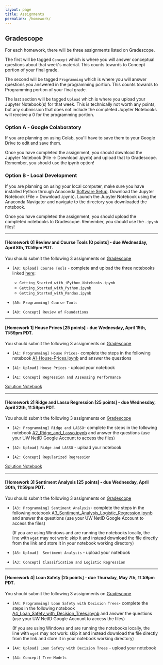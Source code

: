 ```yaml
---
layout: page
title: Assignments
permalink: /homework/
---
```


## Gradescope
For each homework, there will be three assignments listed on Gradescope.

The first will be tagged `Concept` which is where you will answer conceptual questions about that week's material. This counts towards to Concept portion of your final grade.

The second will be tagged `Programming` which is where you will answer questions you answered in the programming portion. This counts towards to Programming portion of your final grade.

The last section will be tagged `Upload` which is where you upload your Jupyter Notebook(s) for that week. This is technically not worth any points, but any submission that does not include the completed Jupyter Notebooks will receive a 0 for the programming portion.

### Option A - Google Colaboratory
If you are planning on using Colab, you'll have to save them to your Google Drive to edit and save them.

Once you have completed the assignment, you should download the Jupyter Notebook (File -> Download .ipynb) and upload that to Gradescope. Remember, you should use the ipynb option!

### Option B - Local Development
If you are planning on using your local computer, make sure you have installed Python through Anaconda [Software Setup](https://www.anaconda.com/distribution/). Download the Jupyter Notebook (File > Download .ipynb). Launch the Jupyter Notebook using the Anaconda Navigator and navigate to the directory you downloaded the notebook.

Once you have completed the assignment, you should upload the completed notebooks to Gradescope. Remember, you should use the `.ipynb` files!

---

#### <a name="HW0">[Homework 0]</a> **Review and Course Tools** [0 points] - due **Wednesday, April 8th, 11:59pm PDT**.

 
You should submit the following 3 assignments on [Gradescope](https://www.gradescope.com/courses/106508/)

* `[A0: Upload] Course Tools` - complete and upload the three notebooks linked [here](https://canvas.uw.edu/courses/1371982/pages/assignment-0-links):
	* 	`Getting_Started_with_iPython_Notebooks.ipynb`
	*   `Getting_Started_with_Python.ipynb` 
	*   `Getting_Started_with_Pandas.ipynb` 

* `[A0: Programming] Course Tools`

* `[A0: Concept] Review of Foundations` 

---
#### <a name="HW1">[Homework 1]</a> **House Prices** [25 points] - due **Wednesday, April 15th, 11:59pm PDT**.

 
You should submit the following 3 assignments on [Gradescope](https://www.gradescope.com/courses/106508/)

* `[A1: Programming] House Prices`- complete the steps in the following notebook [A1-House-Prices.ipynb](https://canvas.uw.edu/courses/1371982/pages/assignment-1-link) and answer the questions

* `[A1: Upload] House Prices` - upload your notebook


* `[A1: Concept] Regression and Assessing Performance` 

[Solution Notebook](https://canvas.uw.edu/courses/1371982/pages/assignment-1-link)

---
#### <a name="HW2">[Homework 2]</a> **Ridge and Lasso Regression** [25 points] - due **Wednesday, April 22th, 11:59pm PDT**.

 
You should submit the following 3 assignments on [Gradescope](https://www.gradescope.com/courses/106508/)

* `[A2: Programming] Ridge and LASSO`- complete the steps in the following notebook [A2\_Ridge\_and\_Lasso.ipynb](https://canvas.uw.edu/courses/1371982/pages/assignment-2-link) and answer the questions (use your UW NetID Google Account to access the files)

* `[A2: Upload] Ridge and LASSO` - upload your notebook


* `[A2: Concept] Regularized Regression` 

[Solution Notebook](https://canvas.uw.edu/courses/1371982/pages/assignment-2-link)

---
#### <a name="HW3">[Homework 3]</a> **Sentiment Analysis** [25 points] - due **Wednesday, April 30th, 11:59pm PDT**.

 
You should submit the following 3 assignments on [Gradescope](https://www.gradescope.com/courses/106508/)

* `[A3: Programming] Sentiment Analysis`- complete the steps in the following notebook [A3\_Sentiment\_Analysis\_Logistic\_Regression.ipynb](https://canvas.uw.edu/courses/1371982/pages/assignment-3-link) and answer the questions (use your UW NetID Google Account to access the files)

  (If you are using Windows and are running the notebooks locally, the line with `wget` may not work: skip it and instead download the file directly from the link and store it in your notebook working directory)

* `[A3: Upload]  Sentiment Analysis` - upload your notebook


* `[A3: Concept] Classification and Logistic Regression` 

---
#### <a name="HW4">[Homework 4]</a> **Loan Safety** [25 points] - due **Thursday, May 7th, 11:59pm PDT**.

 
You should submit the following 3 assignments on [Gradescope](https://www.gradescope.com/courses/106508/)

* `[A4: Programming] Loan Safety with Decision Trees`- complete the steps in the following notebook [A4\_Loan\_Safety\_with\_Decision\_Trees.ipynb](https://canvas.uw.edu/courses/1371982/pages/assignment-4-link) and answer the questions (use your UW NetID Google Account to access the files)

  (If you are using Windows and are running the notebooks locally, the line with `wget` may not work: skip it and instead download the file directly from the link and store it in your notebook working directory)

* `[A4: Upload] Loan Safety with Decision Trees` - upload your notebook


* `[A4: Concept] Tree Models` 




